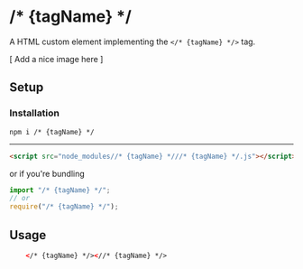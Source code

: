 # /* {tagName} */
A HTML custom element implementing the `</* {tagName} */>` tag.

[ Add a nice image here ]

## Setup

### Installation
```
npm i /* {tagName} */
```

---

```Html
<script src="node_modules//* {tagName} *///* {tagName} */.js"></script>
```
or if you're bundling
```Javascript
import "/* {tagName} */";
// or
require("/* {tagName} */");
```


## Usage
```HTML
    </* {tagName} */><//* {tagName} */>
```